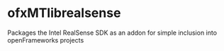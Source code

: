 # ofxMTlibrealsense
Packages the Intel RealSense SDK as an addon for simple inclusion into openFrameworks projects
